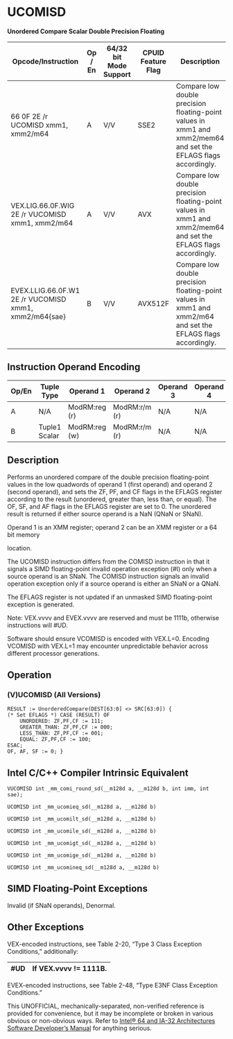 # UCOMISD

**Unordered Compare Scalar Double Precision Floating**

| Opcode/Instruction                                    | Op / En | 64/32 bit Mode Support | CPUID Feature Flag | Description                                                                                                     |
| ----------------------------------------------------- | ------- | ---------------------- | ------------------ | --------------------------------------------------------------------------------------------------------------- |
| 66 0F 2E /r UCOMISD xmm1, xmm2/m64                    | A       | V/V                    | SSE2               | Compare low double precision floating-point values in xmm1 and xmm2/mem64 and set the EFLAGS flags accordingly. |
| VEX.LIG.66.0F.WIG 2E /r VUCOMISD xmm1, xmm2/m64       | A       | V/V                    | AVX                | Compare low double precision floating-point values in xmm1 and xmm2/mem64 and set the EFLAGS flags accordingly. |
| EVEX.LLIG.66.0F.W1 2E /r VUCOMISD xmm1, xmm2/m64{sae} | B       | V/V                    | AVX512F            | Compare low double precision floating-point values in xmm1 and xmm2/m64 and set the EFLAGS flags accordingly.   |

## Instruction Operand Encoding

| Op/En | Tuple Type    | Operand 1     | Operand 2     | Operand 3 | Operand 4 |
| ----- | ------------- | ------------- | ------------- | --------- | --------- |
| A     | N/A           | ModRM:reg (r) | ModRM:r/m (r) | N/A       | N/A       |
| B     | Tuple1 Scalar | ModRM:reg (w) | ModRM:r/m (r) | N/A       | N/A       |

## Description

Performs an unordered compare of the double precision floating-point values in the low quadwords of operand 1 (first operand) and operand 2 (second operand), and sets the ZF, PF, and CF flags in the EFLAGS register according to the result (unordered, greater than, less than, or equal). The OF, SF, and AF flags in the EFLAGS register are set to 0. The unordered result is returned if either source operand is a NaN (QNaN or SNaN).

Operand 1 is an XMM register; operand 2 can be an XMM register or a 64 bit memory

location.

The UCOMISD instruction differs from the COMISD instruction in that it signals a SIMD floating-point invalid operation exception (#​I) only when a source operand is an SNaN. The COMISD instruction signals an invalid operation exception only if a source operand is either an SNaN or a QNaN.

The EFLAGS register is not updated if an unmasked SIMD floating-point exception is generated.

Note: VEX.vvvv and EVEX.vvvv are reserved and must be 1111b, otherwise instructions will #​​​UD.

Software should ensure VCOMISD is encoded with VEX.L=0. Encoding VCOMISD with VEX.L=1 may encounter unpredictable behavior across different processor generations.

## Operation

### (V)UCOMISD (All Versions)

```
RESULT := UnorderedCompare(DEST[63:0] <> SRC[63:0]) {
(* Set EFLAGS *) CASE (RESULT) OF
    UNORDERED: ZF,PF,CF := 111;
    GREATER_THAN: ZF,PF,CF := 000;
    LESS_THAN: ZF,PF,CF := 001;
    EQUAL: ZF,PF,CF := 100;
ESAC;
OF, AF, SF := 0; }

```

## Intel C/C++ Compiler Intrinsic Equivalent

```
VUCOMISD int _mm_comi_round_sd(__m128d a, __m128d b, int imm, int sae);

```

```
UCOMISD int _mm_ucomieq_sd(__m128d a, __m128d b)

```

```
UCOMISD int _mm_ucomilt_sd(__m128d a, __m128d b)

```

```
UCOMISD int _mm_ucomile_sd(__m128d a, __m128d b)

```

```
UCOMISD int _mm_ucomigt_sd(__m128d a, __m128d b)

```

```
UCOMISD int _mm_ucomige_sd(__m128d a, __m128d b)

```

```
UCOMISD int _mm_ucomineq_sd(__m128d a, __m128d b)

```

## SIMD Floating-Point Exceptions

Invalid (if SNaN operands), Denormal.

## Other Exceptions

VEX-encoded instructions, see Table 2-20, “Type 3 Class Exception Conditions,” additionally:

| #​​​UD | If VEX.vvvv != 1111B. |
| ------ | --------------------- |

EVEX-encoded instructions, see Table 2-48, “Type E3NF Class Exception Conditions.”

This UNOFFICIAL, mechanically-separated, non-verified reference is provided for convenience, but it may be
incomplete or broken in various obvious or non-obvious
ways. Refer to [Intel® 64 and IA-32 Architectures Software Developer’s Manual](https://software.intel.com/en-us/download/intel-64-and-ia-32-architectures-sdm-combined-volumes-1-2a-2b-2c-2d-3a-3b-3c-3d-and-4) for anything serious.
